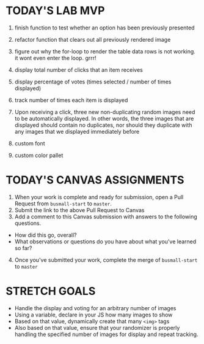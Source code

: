 # TODAY'S LAB MVP
1. finish function to test whether an option has been previously presented
1. refactor function that clears out all previously rendered image
1. figure out why the for-loop to render the table data rows is not working. it wont even enter the loop. grrr!
2. display total number of clicks that an item receives
3. display percentage of votes (times selected / number of times displayed)
4. track number of times each item is displayed
5. Upon receiving a click, three new non-duplicating random images need to be automatically displayed. In other words, the three images that are displayed should contain no duplicates, nor should they duplicate with any images that we displayed immediately before

4. custom font
5. custom color pallet

# TODAY'S CANVAS ASSIGNMENTS
1. When your work is complete and ready for submission, open a Pull Request from `busmall-start` to `master`.
2. Submit the link to the above Pull Request to Canvas
3. Add a comment to this Canvas submission with answers to the following questions.
  - How did this go, overall?
  - What observations or questions do you have about what you've learned so far?
4. Once you've submitted your work, complete the merge of `busmall-start` to `master`

# STRETCH GOALS
* Handle the display and voting for an arbitrary number of images
* Using a variable, declare in your JS how many images to show
* Based on that value, dynamically create that many ```<img>``` tags
* Also based on that value, ensure that your randomizer is properly handling the specified number of images for display and repeat tracking.
